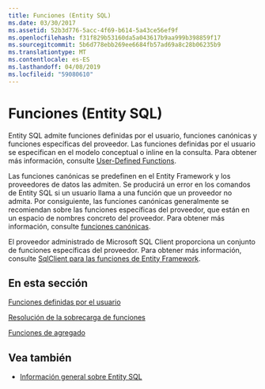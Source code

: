 ```yaml
---
title: Funciones (Entity SQL)
ms.date: 03/30/2017
ms.assetid: 52b3d776-5acc-4f69-b614-5a43ce56ef9f
ms.openlocfilehash: f31f829b53160da5a043617b9aa999b398859f17
ms.sourcegitcommit: 5b6d778ebb269ee6684fb57ad69a8c28b06235b9
ms.translationtype: MT
ms.contentlocale: es-ES
ms.lasthandoff: 04/08/2019
ms.locfileid: "59080610"
---
```

# <a name="functions-entity-sql"></a>Funciones (Entity SQL)
Entity SQL admite funciones definidas por el usuario, funciones canónicas y funciones específicas del proveedor. Las funciones definidas por el usuario se especifican en el modelo conceptual o inline en la consulta. Para obtener más información, consulte [User-Defined Functions](../../../../../../docs/framework/data/adonet/ef/language-reference/user-defined-functions-entity-sql.md).  
  
 Las funciones canónicas se predefinen en el Entity Framework y los proveedores de datos las admiten. Se producirá un error en los comandos de Entity SQL si un usuario llama a una función que un proveedor no admita. Por consiguiente, las funciones canónicas generalmente se recomiendan sobre las funciones específicas del proveedor, que están en un espacio de nombres concreto del proveedor. Para obtener más información, consulte [funciones canónicas](../../../../../../docs/framework/data/adonet/ef/language-reference/canonical-functions.md).  
  
 El proveedor administrado de Microsoft SQL Client proporciona un conjunto de funciones específicas del proveedor. Para obtener más información, consulte [SqlClient para las funciones de Entity Framework](../../../../../../docs/framework/data/adonet/ef/sqlclient-for-ef-functions.md).  
  
## <a name="in-this-section"></a>En esta sección  
 [Funciones definidas por el usuario](../../../../../../docs/framework/data/adonet/ef/language-reference/user-defined-functions-entity-sql.md)  
  
 [Resolución de la sobrecarga de funciones](../../../../../../docs/framework/data/adonet/ef/language-reference/function-overload-resolution-entity-sql.md)  
  
 [Funciones de agregado](../../../../../../docs/framework/data/adonet/ef/aggregate-functions-sqlclient-for-entity-framework.md)  
  
## <a name="see-also"></a>Vea también

- [Información general sobre Entity SQL](../../../../../../docs/framework/data/adonet/ef/language-reference/entity-sql-overview.md)
